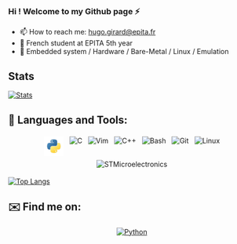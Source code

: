 ### Hi ! Welcome to my Github page ⚡

- 📫 How to reach me: hugo.girard@epita.fr
- 🔭 French student at EPITA 5th year
- 🧰 Embedded system / Hardware / Bare-Metal / Linux / Emulation 

## Stats

[![Stats](https://github-readme-stats.vercel.app/api?username=Shebour&count_private=true&theme=tokyonight&show_icons=true)](https://github.com/anuraghazra/github-readme-stats)



## 🧰 Languages and Tools:
<p align="center">
<img src="https://raw.githubusercontent.com/github/explore/80688e429a7d4ef2fca1e82350fe8e3517d3494d/topics/python/python.png" alt="Python" height="40" style="vertical-align:top; margin:4px">
<img src="https://img2.freepng.fr/20171217/033/letter-c-png-5a36954d474e54.1991877715135266052921.jpg" alt="C" height="40" style="vertical-align:top; margin:4px">
<img src="https://upload.wikimedia.org/wikipedia/commons/thumb/9/9f/Vimlogo.svg/1022px-Vimlogo.svg.png" alt="Vim" height="40" style="vertical-align:top; margin:4px">
<img src="https://upload.wikimedia.org/wikipedia/commons/thumb/1/18/ISO_C%2B%2B_Logo.svg/1200px-ISO_C%2B%2B_Logo.svg.png" alt="C++" height="40" style="vertical-align:top; margin:4px">
<img src="https://bashlogo.com/img/symbol/jpg/full_colored_light.jpg" alt="Bash" height="40" style="vertical-align:top; margin:4px">
<img src="https://upload.wikimedia.org/wikipedia/commons/thumb/e/e0/Git-logo.svg/1280px-Git-logo.svg.png" alt="Git" height="40" style="vertical-align:top; margin:4px">
<img src="https://logos-marques.com/wp-content/uploads/2021/03/Linux-Logo.png" alt="Linux" height="40" style="vertical-align:top; margin:4px">
<img src="https://upload.wikimedia.org/wikipedia/commons/d/dd/STMicroelectronics.png" alt="STMicroelectronics" height="40" style="vertical-align:top; margin:4px">
</p>

[![Top Langs](https://github-readme-stats.vercel.app/api/top-langs/?username=Shebour&count_private=true&theme=tokyonight&langs_count=8)](https://github.com/anuraghazra/github-readme-stats)
## ✉️ Find me on:

<p align="center">
<a href="https://www.linkedin.com/in/hugo-girard-b434291b4/" target="_blank" rel="noopener noreferrer"> <img src="https://cdn.jsdelivr.net/npm/simple-icons@v3/icons/linkedin.svg" alt="Python" height="40" style="vertical-align:top; margin:4px"></a>
</p>

<!---

- 🌱 I’m currently learning ...
- 👯 I’m looking to collaborate on ...
- 🤔 I’m looking for help with ...
- 💬 Ask me about ...

- 😄 Pronouns: ...
- ⚡ Fun fact: ...
